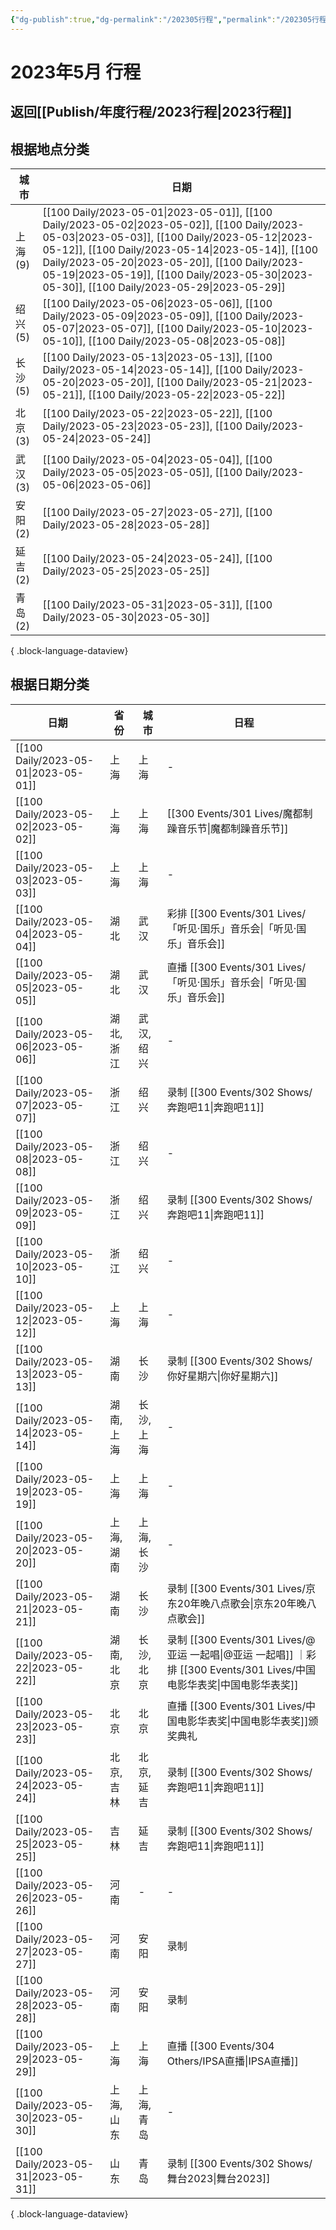 ```yaml
---
{"dg-publish":true,"dg-permalink":"/202305行程","permalink":"/202305行程/","created":"2023-05-25T20:18:59.803+08:00","updated":"2023-05-25T20:19:23.497+08:00"}
---
```


# 2023年5月 行程

## 返回[[Publish/年度行程/2023行程\|2023行程]]

## 根据地点分类

| 城市     | 日期                                                                                                                                                                                                                                                                                                                                                                              |
| ------ | ------------------------------------------------------------------------------------------------------------------------------------------------------------------------------------------------------------------------------------------------------------------------------------------------------------------------------------------------------------------------------- |
| 上海 (9) | [[100 Daily/2023-05-01\|2023-05-01]], [[100 Daily/2023-05-02\|2023-05-02]], [[100 Daily/2023-05-03\|2023-05-03]], [[100 Daily/2023-05-12\|2023-05-12]], [[100 Daily/2023-05-14\|2023-05-14]], [[100 Daily/2023-05-20\|2023-05-20]], [[100 Daily/2023-05-19\|2023-05-19]], [[100 Daily/2023-05-30\|2023-05-30]], [[100 Daily/2023-05-29\|2023-05-29]] |
| 绍兴 (5) | [[100 Daily/2023-05-06\|2023-05-06]], [[100 Daily/2023-05-09\|2023-05-09]], [[100 Daily/2023-05-07\|2023-05-07]], [[100 Daily/2023-05-10\|2023-05-10]], [[100 Daily/2023-05-08\|2023-05-08]]                                                                                                                                                                     |
| 长沙 (5) | [[100 Daily/2023-05-13\|2023-05-13]], [[100 Daily/2023-05-14\|2023-05-14]], [[100 Daily/2023-05-20\|2023-05-20]], [[100 Daily/2023-05-21\|2023-05-21]], [[100 Daily/2023-05-22\|2023-05-22]]                                                                                                                                                                     |
| 北京 (3) | [[100 Daily/2023-05-22\|2023-05-22]], [[100 Daily/2023-05-23\|2023-05-23]], [[100 Daily/2023-05-24\|2023-05-24]]                                                                                                                                                                                                                                                       |
| 武汉 (3) | [[100 Daily/2023-05-04\|2023-05-04]], [[100 Daily/2023-05-05\|2023-05-05]], [[100 Daily/2023-05-06\|2023-05-06]]                                                                                                                                                                                                                                                       |
| 安阳 (2) | [[100 Daily/2023-05-27\|2023-05-27]], [[100 Daily/2023-05-28\|2023-05-28]]                                                                                                                                                                                                                                                                                                |
| 延吉 (2) | [[100 Daily/2023-05-24\|2023-05-24]], [[100 Daily/2023-05-25\|2023-05-25]]                                                                                                                                                                                                                                                                                                |
| 青岛 (2) | [[100 Daily/2023-05-31\|2023-05-31]], [[100 Daily/2023-05-30\|2023-05-30]]                                                                                                                                                                                                                                                                                                |

{ .block-language-dataview}

## 根据日期分类

| 日期                                      | 省份     | 城市     | 日程                             |
| --------------------------------------- | ------ | ------ | ------------------------------ |
| [[100 Daily/2023-05-01\|2023-05-01]] | 上海     | 上海     | \-                             |
| [[100 Daily/2023-05-02\|2023-05-02]] | 上海     | 上海     | [[300 Events/301 Lives/魔都制躁音乐节\|魔都制躁音乐节]]                    |
| [[100 Daily/2023-05-03\|2023-05-03]] | 上海     | 上海     | \-                             |
| [[100 Daily/2023-05-04\|2023-05-04]] | 湖北     | 武汉     | 彩排 [[300 Events/301 Lives/「听见·国乐」音乐会\|「听见·国乐」音乐会]]              |
| [[100 Daily/2023-05-05\|2023-05-05]] | 湖北     | 武汉     | 直播 [[300 Events/301 Lives/「听见·国乐」音乐会\|「听见·国乐」音乐会]]              |
| [[100 Daily/2023-05-06\|2023-05-06]] | 湖北, 浙江 | 武汉, 绍兴 | \-                             |
| [[100 Daily/2023-05-07\|2023-05-07]] | 浙江     | 绍兴     | 录制 [[300 Events/302 Shows/奔跑吧11\|奔跑吧11]]                   |
| [[100 Daily/2023-05-08\|2023-05-08]] | 浙江     | 绍兴     | \-                             |
| [[100 Daily/2023-05-09\|2023-05-09]] | 浙江     | 绍兴     | 录制 [[300 Events/302 Shows/奔跑吧11\|奔跑吧11]]                   |
| [[100 Daily/2023-05-10\|2023-05-10]] | 浙江     | 绍兴     | \-                             |
| [[100 Daily/2023-05-12\|2023-05-12]] | 上海     | 上海     | \-                             |
| [[100 Daily/2023-05-13\|2023-05-13]] | 湖南     | 长沙     | 录制 [[300 Events/302 Shows/你好星期六\|你好星期六]]                   |
| [[100 Daily/2023-05-14\|2023-05-14]] | 湖南, 上海 | 长沙, 上海 | \-                             |
| [[100 Daily/2023-05-19\|2023-05-19]] | 上海     | 上海     | \-                             |
| [[100 Daily/2023-05-20\|2023-05-20]] | 上海, 湖南 | 上海, 长沙 | \-                             |
| [[100 Daily/2023-05-21\|2023-05-21]] | 湖南     | 长沙     | 录制 [[300 Events/301 Lives/京东20年晚八点歌会\|京东20年晚八点歌会]]              |
| [[100 Daily/2023-05-22\|2023-05-22]] | 湖南, 北京 | 长沙, 北京 | 录制 [[300 Events/301 Lives/@亚运 一起唱\|@亚运 一起唱]] ｜彩排 [[300 Events/301 Lives/中国电影华表奖\|中国电影华表奖]] |
| [[100 Daily/2023-05-23\|2023-05-23]] | 北京     | 北京     | 直播 [[300 Events/301 Lives/中国电影华表奖\|中国电影华表奖]]颁奖典礼             |
| [[100 Daily/2023-05-24\|2023-05-24]] | 北京, 吉林 | 北京, 延吉 | 录制 [[300 Events/302 Shows/奔跑吧11\|奔跑吧11]]                   |
| [[100 Daily/2023-05-25\|2023-05-25]] | 吉林     | 延吉     | 录制 [[300 Events/302 Shows/奔跑吧11\|奔跑吧11]]                   |
| [[100 Daily/2023-05-26\|2023-05-26]] | 河南     | \-     | \-                             |
| [[100 Daily/2023-05-27\|2023-05-27]] | 河南     | 安阳     | 录制                             |
| [[100 Daily/2023-05-28\|2023-05-28]] | 河南     | 安阳     | 录制                             |
| [[100 Daily/2023-05-29\|2023-05-29]] | 上海     | 上海     | 直播 [[300 Events/304 Others/IPSA直播\|IPSA直播]]                  |
| [[100 Daily/2023-05-30\|2023-05-30]] | 上海, 山东 | 上海, 青岛 | \-                             |
| [[100 Daily/2023-05-31\|2023-05-31]] | 山东     | 青岛     | 录制 [[300 Events/302 Shows/舞台2023\|舞台2023]]                  |

{ .block-language-dataview}
